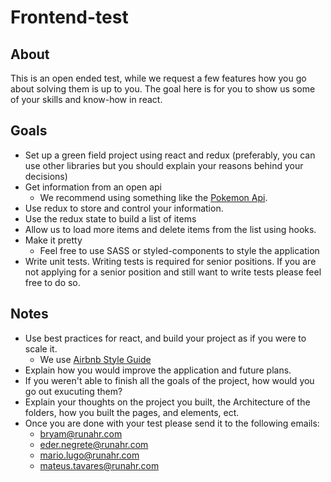# Frontend-test

## About

This is an open ended test, while we request a few features how you go about solving them is up to you. The goal here is for you to show us some of your skills and know-how in react. 

## Goals

- Set up a green field project using react and redux (preferably, you can use other libraries but you should explain your reasons behind your decisions)
- Get information from an open api
  - We recommend using something like the [Pokemon Api](https://pokeapi.co/).
- Use redux to store and control your information. 
- Use the redux state to build a list of items
- Allow us to load more items and delete items from the list using hooks.
- Make it pretty
  - Feel free to use SASS or styled-components to style the application
- Write unit tests. Writing tests is required for senior positions. If you are not applying for a senior position and still want to write tests please feel free to do so.

## Notes

- Use best practices for react, and build your project as if you were to scale it.
  - We use [Airbnb Style Guide](https://github.com/airbnb/javascript)
- Explain how you would improve the application and future plans.
- If you weren't able to finish all the goals of the project, how would you go out exucuting them?
- Explain your thoughts on the project you built, the Architecture of the folders, how you built the pages, and elements, ect.
- Once you are done with your test please send it to the following emails: 
  - bryam@runahr.com 
  - eder.negrete@runahr.com 
  - mario.lugo@runahr.com 
  - mateus.tavares@runahr.com